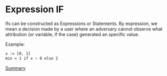 # Expression IF

Ifs can be constructed as Expressions or Statements. By expression, we mean a decision made by a user where an adversary cannot
observe what attribution (or variable, if the case) generated an specific value.

Example:
```sh
x := [0, 1]
min = 1 if x > 0 else 2
```

[Summary](https://github.com/gleisonsdm/Kuifje-Documentation)
